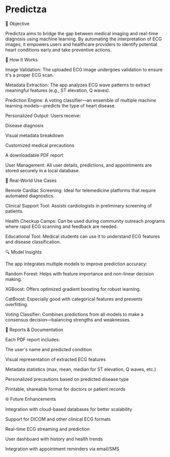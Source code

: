 # Predictza

 🎯 Objective

Predictza aims to bridge the gap between medical imaging and real-time diagnosis using machine learning. By automating the interpretation of ECG images, it empowers users and healthcare providers to identify potential heart conditions early and take preventive actions.

 🧬 How It Works

Image Validation: The uploaded ECG image undergoes validation to ensure it's a proper ECG scan.

Metadata Extraction: The app analyzes ECG wave patterns to extract meaningful features (e.g., ST elevation, Q waves).

Prediction Engine: A voting classifier—an ensemble of multiple machine learning models—predicts the type of heart disease.

Personalized Output: Users receive:

Disease diagnosis

Visual metadata breakdown

Customized medical precautions

A downloadable PDF report

User Management: All user details, predictions, and appointments are stored securely in a local database.

 🏥 Real-World Use Cases

Remote Cardiac Screening: Ideal for telemedicine platforms that require automated diagnostics.

Clinical Support Tool: Assists cardiologists in preliminary screening of patients.

Health Checkup Camps: Can be used during community outreach programs where rapid ECG scanning and feedback are needed.

Educational Tool: Medical students can use it to understand ECG features and disease classification.

 🔍 Model Insights

The app integrates multiple models to improve prediction accuracy:

Random Forest: Helps with feature importance and non-linear decision making.

XGBoost: Offers optimized gradient boosting for robust learning.

CatBoost: Especially good with categorical features and prevents overfitting.

Voting Classifier: Combines predictions from all models to make a consensus decision—balancing strengths and weaknesses.

 🧾 Reports & Documentation

Each PDF report includes:

The user's name and predicted condition

Visual representation of extracted ECG features

Metadata statistics (max, mean, median for ST elevation, Q waves, etc.)

Personalized precautions based on predicted disease type

Printable, shareable format for doctors or patient records

 🌐 Future Enhancements

Integration with cloud-based databases for better scalability

Support for DICOM and other clinical ECG formats

Real-time ECG streaming and prediction

User dashboard with history and health trends

Integration with appointment reminders via email/SMS


